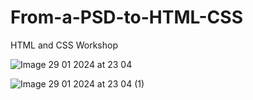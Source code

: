 # From-a-PSD-to-HTML-CSS
 HTML and CSS Workshop

![Image 29 01 2024 at 23 04](https://github.com/koraykolburan/From-a-PSD-to-HTML-CSS/assets/80157575/f90ca557-a4f5-4986-bae1-77d7c1eecc7b)

![Image 29 01 2024 at 23 04 (1)](https://github.com/koraykolburan/From-a-PSD-to-HTML-CSS/assets/80157575/d4d9f20d-e74c-4d5f-a32f-53af3c40f30d)
